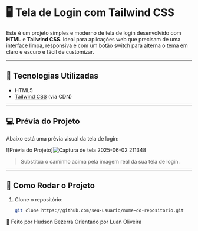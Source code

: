 # 🖥️ Tela de Login com Tailwind CSS

Este é um projeto simples e moderno de tela de login desenvolvido com **HTML** e **Tailwind CSS**. Ideal para aplicações web que precisam de uma interface limpa, responsiva e com um botão switch para alterna o tema em claro e escuro e fácil de customizar.

---

## 🔧 Tecnologias Utilizadas

- HTML5
- [Tailwind CSS](https://tailwindcss.com/) (via CDN)

---

## 💻 Prévia do Projeto

Abaixo está uma prévia visual da tela de login:

![Prévia do Projeto]![Captura de tela 2025-06-02 211348](https://github.com/user-attachments/assets/0bbabbee-9037-454c-88da-e76647806433)
> Substitua o caminho acima pela imagem real da sua tela de login.

---

## 🚀 Como Rodar o Projeto

1. Clone o repositório:
   ```bash
   git clone https://github.com/seu-usuario/nome-do-repositorio.git

👨‍
Feito por Hudson Bezerra
Orientado por Luan Oliveira
